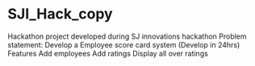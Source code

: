 # SJI_Hack_copy
Hackathon project developed during SJ innovations hackathon 
Problem statement: Develop a Employee score card system (Develop in 24hrs)
Features
Add employees 
Add ratings
Display all over ratings
